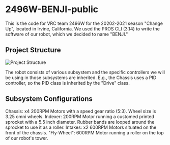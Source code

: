 # 2496W-BENJI-public
This is the code for VRC team 2496W for the 20202-2021 season "Change Up", located in Irvine, California. We used the PROS CLI (3.14) to write the software of our robot, which we decided to name "BENJI." 

## Project Structure 
![Project Structure](https://user-images.githubusercontent.com/48425033/110836687-318bab00-8255-11eb-9881-602fbfbb963e.PNG)

The robot consists of various subsystem and the specific controllers we will be using in those subsystems are inherited. E.g., the Chassis uses a PID controller, so the PID class is inherited by the "Drive" class. 

## Subsystem Configurations

Chassis: x4 200RPM Motors with a speed gear ratio (5:3). Wheel size is 3.25 omni wheels.
Indexer: 200RPM Motor running a customed printed sprocket with a 5.5 inch diameter. Rubber bands are looped around the sprocket to use it as a roller. 
Intakes: x2 600RPM Motors situated on the front of the chassis. 
"Fly-Wheel": 600RPM Motor running a roller on the top of our robot's tower. 




